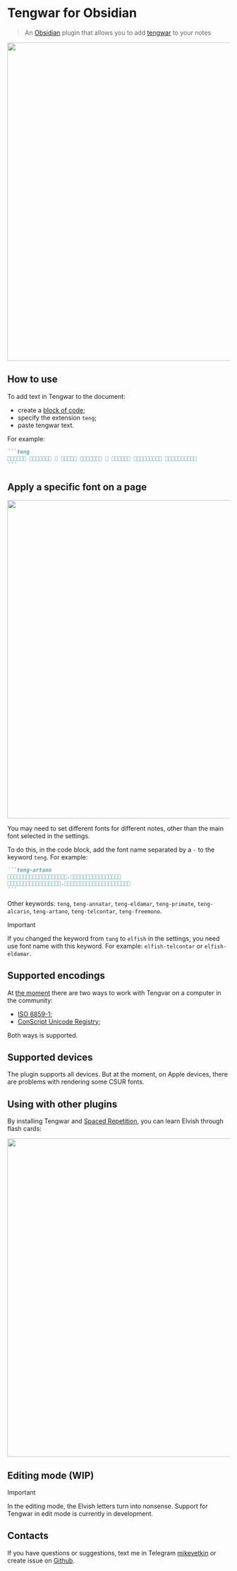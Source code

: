 # Tengwar for Obsidian

> An [Obsidian](https://obsidian.md/) plugin that allows you to add [tengwar](https://en.wikipedia.org/wiki/Tengwar) to your notes

<p align="center" width="100%">
    <img width="720" src="/assets/doc-30fps-720px.gif" />
</p>

## How to use

To add text in Tengwar to the document:

- create a [block of code](https://help.obsidian.md/Editing+and+formatting/Basic+formatting+syntax#Code+blocks);
- specify the extension `teng`;
- paste tengwar text.

For example:

````markdown
```teng
        
```
````

## Apply a specific font on a page

<p align="center" width="100%">
    <img width="720" src="/assets/teng-artano-30fps-1080px.gif" />
</p>

You may need to set different fonts for different notes, other than the main font selected in the settings.

To do this, in the code block, add the font name separated by a `-` to the keyword `teng`. For example:

````markdown
```teng-artano
.
.
```
````

Other keywords: `teng`, `teng-annatar`, `teng-eldamar`, `teng-primate`, `teng-alcarin`, `teng-artano`, `teng-telcontar`, `teng-freemono`.

> [!IMPORTANT]
> If you changed the keyword from `tang` to `elfish` in the settings, you need use font name with this keyword.
> For example: `elfish-telcontar` or `elfish-eldamar`.

## Supported encodings

At [the moment](https://en.wikipedia.org/wiki/Tengwar) there are two ways to work with Tengvar on a computer in the community:

- [ISO 8859-1](https://en.wikipedia.org/wiki/ISO_8859-1);
- [ConScript Unicode Registry](https://en.wikipedia.org/wiki/ConScript_Unicode_Registry);

Both ways is supported.

## Supported devices

The plugin supports all devices. But at the moment, on Apple devices, there are problems with rendering some CSUR fonts.

## Using with other plugins

By installing Tengwar and [Spaced Repetition](obsidian://show-plugin?id=obsidian-spaced-repetition), you can learn Elvish through flash cards:

<p align="center" width="100%">
    <img width="720" src="/assets/spaced-30fps-1080px.gif" />
</p>

## Editing mode (WIP)

> [!IMPORTANT]
> In the editing mode, the Elvish letters turn into nonsense. Support for Tengwar in edit mode is currently in development.

## Contacts

If you have questions or suggestions, text me in Telegram [mikevetkin](https://mikevetkin.t.me) or create issue on [Github](https://github.com/mikevetkin/obsidian-tengwar).
